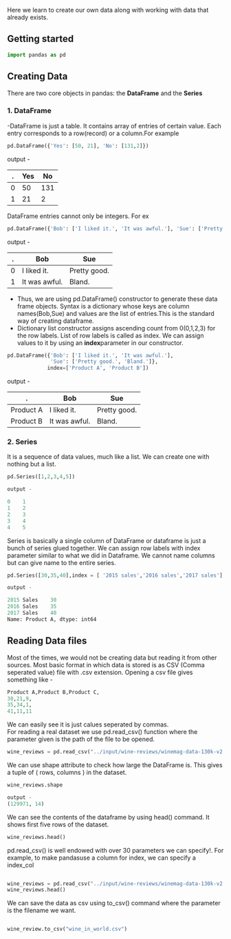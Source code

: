 Here we learn to create our own data along with working with data that already exists.
<br>
## Getting started

```python
import pandas as pd
```

## Creating Data

There are two core objects in pandas: the **DataFrame** and the **Series**

### 1. DataFrame

-DataFrame is just a table. It contains array of entries of certain value. Each entry corresponds to a row(record) or a column.For example
```python
pd.DataFrame({'Yes': [50, 21], 'No': [131,2]})

```

output - 

.|Yes|	No
----| ----| ----|
0	|50	|131
1	|21|	2

DataFrame entries cannot only be integers. For ex

```python
pd.DataFrame({'Bob': ['I liked it.', 'It was awful.'], 'Sue': ['Pretty good.', 'Bland.']})
```
output - 

.|	Bob|	Sue
---| ---| ---|
0	|I liked it.	|Pretty good.
1	|It was awful.|	Bland.

* Thus, we are using pd.DataFrame() constructor to generate these data frame objects. Syntax is a dictionary whose keys are column names(Bob,Sue) and values are the list of entries.This is the standard way of creating dataframe.
* Dictionary list constructor assigns ascending count from 0(0,1,2,3) for the row labels. List of row labels is called as index. We can assign values to it by using an **index**parameter in our constructor.

```python
pd.DataFrame({'Bob': ['I liked it.', 'It was awful.'], 
              'Sue': ['Pretty good.', 'Bland.']},
             index=['Product A', 'Product B'])
```

output - 

.| Bob|	Sue
  ----| ----| ----|
Product A|	I liked it.|	Pretty good.
Product B	| It was awful.	|Bland.

### 2. Series

It is a sequence of data values, much like a list. We can create one with nothing but a list.

```python
pd.Series([1,2,3,4,5])

output - 

0    1
1    2
2    3
3    4
4    5
```
Series is basically a single column of DataFrame or dataframe is just a bunch of series glued together. We can assign row labels with index parameter similar to what we did in Dataframe. We cannot name columns but can give name to the entire series.

```python
pd.Series([30,35,40],index = [ '2015 sales','2016 sales','2017 sales'], name = 'Product A')

output - 

2015 Sales    30
2016 Sales    35
2017 Sales    40
Name: Product A, dtype: int64
```

## Reading Data files

Most of the times, we would not be creating data but reading it from other sources. Most basic format in which data is stored is as CSV (Comma seperated value) file with .csv extension. Opening a csv file gives something like - 

```python
Product A,Product B,Product C,
30,21,9,
35,34,1,
41,11,11
```

We can easily see it is just calues seperated by commas.
<br>
For reading a real dataset we use pd.read_csv() function where the parameter given is the path of the file to be opened.

```python
wine_reviews = pd.read_csv("../input/wine-reviews/winemag-data-130k-v2.csv")
```

We can use shape attribute to check how large the DataFrame is. This gives a tuple of ( rows, columns ) in the dataset.
```python
wine_reviews.shape

output - 
(129971, 14)
```

We can see the contents of the dataframe by using head() command. It shows first five rows of the dataset.
```python
wine_reviews.head()

```
pd.read_csv() is well endowed with over 30 parameters we can specify!. For example, to make pandasuse a column for index, we can specify a index_col

```python

wine_reviews = pd.read_csv("../input/wine-reviews/winemag-data-130k-v2.csv", index_col = 0 )
wine_reviews.head()

```
We can save the data as csv using to_csv() command where the parameter is the filename we want.
```python

wine_review.to_csv("wine_in_world.csv")
```






